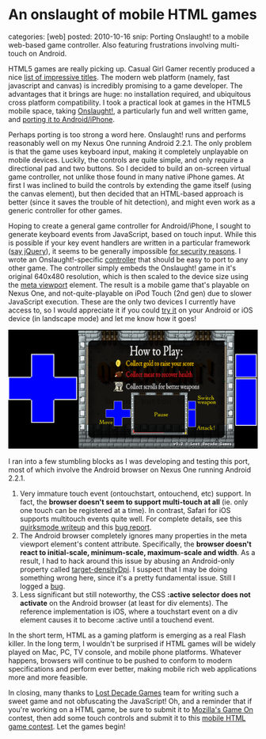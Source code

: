 An onslaught of mobile HTML games
=================================
categories: [web]
posted: 2010-10-16
snip: Porting Onslaught! to a mobile web-based game controller. Also featuring frustrations
  involving multi-touch on Android.



HTML5 games are really picking up. Casual Girl Gamer recently produced a
nice [list of impressive titles][]. The modern web platform (namely,
fast javascript and canvas) is incredibly promising to a game developer.
The advantages that it brings are huge: no installation required, and
ubiquitous cross platform compatibility. I took a practical look at
games in the HTML5 mobile space, taking [Onslaught!][], a particularly
fun and well written game, and [porting it to Android/iPhone][]. 

Perhaps porting is too strong a word here. Onslaught! runs and performs
reasonably well on my Nexus One running Android 2.2.1. The only problem
is that the game uses keyboard input, making it completely unplayable on
mobile devices. Luckily, the controls are quite simple, and only require
a directional pad and two buttons. So I decided to build an on-screen
virtual game controller, not unlike those found in many native iPhone
games.  At first I was inclined to build the controls by extending the
game itself (using the canvas element), but then decided that an
HTML-based approach is better (since it saves the trouble of hit
detection), and might even work as a generic controller for other games.

Hoping to create a general game controller for Android/iPhone, I sought
to generate keyboard events from JavaScript, based on touch input. While
this is possible if your key event handlers are written in a particular
framework ([say jQuery][]), it seems to be generally impossible 
[for security reasons][]. I wrote an Onslaught!-specific [controller][]
that should be easy to port to any other game. The controller simply
embeds the Onslaught! game in it's original 640x480 resolution, which is
then scaled to the device size using the [meta viewport][] element. The
result is a mobile game that's playable on Nexus One, and
not-quite-playable on iPod Touch (2nd gen) due to slower JavaScript
execution. These are the only two devices I currently have access to, so
I would appreciate it if you could [try it][porting it to
Android/iPhone] on your Android or iOS device (in landscape mode) and
let me know how it goes!

[![image][]][porting it to Android/iPhone] 

I ran into a few stumbling blocks as I was developing and testing this
port, most of which involve the Android browser on Nexus One running
Android 2.2.1.

1.  Very immature touch event (ontouchstart, ontouchend, etc) support.
    In fact, the **browser doesn't seem to support multi-touch at all**
    (ie. only one touch can be registered at a time). In contrast,
    Safari for iOS supports multitouch events quite well. For complete
    details, see this [quirksmode writeup][] and this [bug report][].
2.  The Android browser completely ignores many properties in the meta
    viewport element's content attribute. Specifically, the **browser
    doesn't react to initial-scale, minimum-scale, maximum-scale and
    width**. As a result, I had to hack around this issue by abusing an
    Android-only property called [target-densityDpi][]. I suspect that I
    may be doing something wrong here, since it's a pretty fundamental
    issue. Still I logged a [bug][].
3.  Less significant but still noteworthy, the CSS **:active selector
    does not activate** on the Android browser (at least for div
    elements). The reference implementation is iOS, where a touchstart
    event on a div element causes it to become :active until a touchend
    event.

In the short term, HTML as a gaming platform is emerging as a real Flash
killer. In the long term, I wouldn't be surprised if HTML games will be
widely played on Mac, PC, TV console, and mobile phone platforms.
Whatever happens, browsers will continue to be pushed to conform to
modern specifications and perform ever better, making mobile rich web
applications more and more feasible. 

In closing, many thanks to [Lost Decade Games][] team for writing such a
sweet game and not obfuscating the JavaScript! Oh, and a reminder that
if you're working on a HTML game, be sure to submit it to 
[Mozilla's Game On][] contest, then add some touch controls and submit
it to this [mobile HTML game contest][]. Let the games begin!

  [list of impressive titles]: http://www.casualgirlgamer.com/articles/entry/28/The-Best-30-HTML-5-games/
  [Onslaught!]: http://lostdecadegamesapp.appspot.com/
  [porting it to Android/iPhone]: onslaught/
  [say jQuery]: http://api.jquery.com/keydown/
  [for security reasons]: http://stackoverflow.com/questions/1601593/fire-tab-keypress-event-in-javascript
  [controller]: onslaught/js/controller.js
  [meta viewport]: http://www.quirksmode.org/mobile/viewports.html
  [image]: onslaught.png
  [quirksmode writeup]: http://quirksmode.org/mobile/tableTouch.html
  [bug report]: http://code.google.com/p/android/issues/detail?id=11909
  [target-densityDpi]: http://developer.android.com/reference/android/webkit/WebView.html
  [bug]: http://code.google.com/p/android/issues/detail?id=11912
  [Lost Decade Games]: http://blog.lostdecadegames.com/
  [Mozilla's Game On]: http://mozillalabs.com/gaming/2010/09/30/game-on-2010-is-here/
  [mobile HTML game contest]: http://www.html5contest.com/

